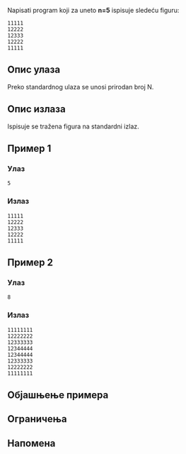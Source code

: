 Napisati program koji za uneto **n=5** ispisuje sledeću figuru:

~~~
11111
12222
12333
12222
11111
~~~

## Опис улаза

Preko standardnog ulaza se unosi prirodan broj N.

## Опис излаза

Ispisuje se tražena figura na standardni izlaz.

## Пример 1

### Улаз

~~~
5
~~~

### Излаз

~~~
11111
12222
12333
12222
11111
~~~

## Пример 2

### Улаз

~~~
8
~~~

### Излаз

~~~
11111111
12222222
12333333
12344444
12344444
12333333
12222222
11111111
~~~

## Објашњење примера

## Ограничења

## Напомена
